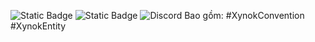 ![Static Badge](https://img.shields.io/badge/ynok_Codex-009ECE?logo=x)  ![Static Badge](https://img.shields.io/badge/version_-v0.3.0-00CE2D) ![Discord](https://img.shields.io/discord/1088559270456459314?logo=discord&logoColor=FFFFFF&label=Discord)
Bao gồm:
#XynokConvention #XynokEntity 